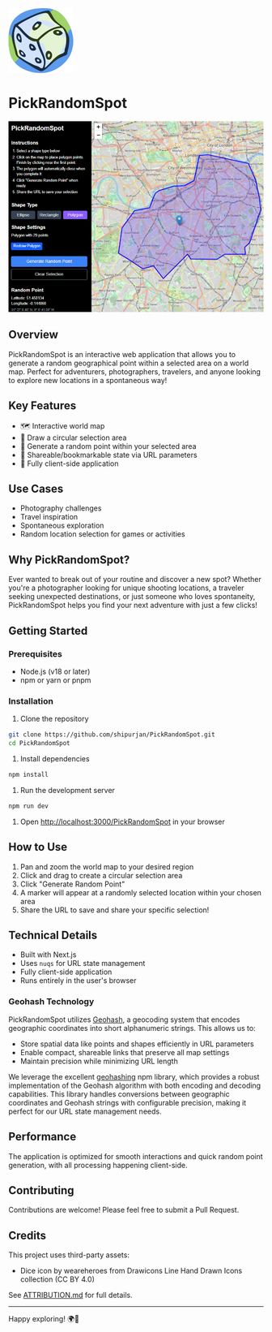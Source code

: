 [![](docs/logo_128.png)](#-PickRandomSpot)

# PickRandomSpot

![An example screenshot](docs/showcase.png?raw=true "An example screenshot")

## Overview

PickRandomSpot is an interactive web application that allows you to generate a random geographical point within a selected area on a world map. Perfect for adventurers, photographers, travelers, and anyone looking to explore new locations in a spontaneous way!

## Key Features

- 🗺️ Interactive world map
- 🎯 Draw a circular selection area
- 🎲 Generate a random point within your selected area
- 🔗 Shareable/bookmarkable state via URL parameters
- 📱 Fully client-side application

## Use Cases

- Photography challenges
- Travel inspiration
- Spontaneous exploration
- Random location selection for games or activities

## Why PickRandomSpot?

Ever wanted to break out of your routine and discover a new spot? Whether you're a photographer looking for unique shooting locations, a traveler seeking unexpected destinations, or just someone who loves spontaneity, PickRandomSpot helps you find your next adventure with just a few clicks!

## Getting Started

### Prerequisites

- Node.js (v18 or later)
- npm or yarn or pnpm

### Installation

1. Clone the repository

```bash
git clone https://github.com/shipurjan/PickRandomSpot.git
cd PickRandomSpot
```

1. Install dependencies

```bash
npm install
```

1. Run the development server

```bash
npm run dev
```

1. Open [http://localhost:3000/PickRandomSpot](http://localhost:3000/PickRandomSpot) in your browser

## How to Use

1. Pan and zoom the world map to your desired region
2. Click and drag to create a circular selection area
3. Click "Generate Random Point"
4. A marker will appear at a randomly selected location within your chosen area
5. Share the URL to save and share your specific selection!

## Technical Details

- Built with Next.js
- Uses `nuqs` for URL state management
- Fully client-side application
- Runs entirely in the user's browser

### Geohash Technology

PickRandomSpot utilizes [Geohash](https://en.wikipedia.org/wiki/Geohash), a geocoding system that encodes geographic coordinates into short alphanumeric strings. This allows us to:

- Store spatial data like points and shapes efficiently in URL parameters
- Enable compact, shareable links that preserve all map settings
- Maintain precision while minimizing URL length

We leverage the excellent [geohashing](https://github.com/arseny034/geohashing) npm library, which provides a robust implementation of the Geohash algorithm with both encoding and decoding capabilities. This library handles conversions between geographic coordinates and Geohash strings with configurable precision, making it perfect for our URL state management needs.

## Performance

The application is optimized for smooth interactions and quick random point generation, with all processing happening client-side.

## Contributing

Contributions are welcome! Please feel free to submit a Pull Request.

## Credits

This project uses third-party assets:

- Dice icon by weareheroes from Drawicons Line Hand Drawn Icons collection (CC BY 4.0)

See [ATTRIBUTION.md](./ATTRIBUTION.md) for full details.

---

Happy exploring! 🌍🚀
